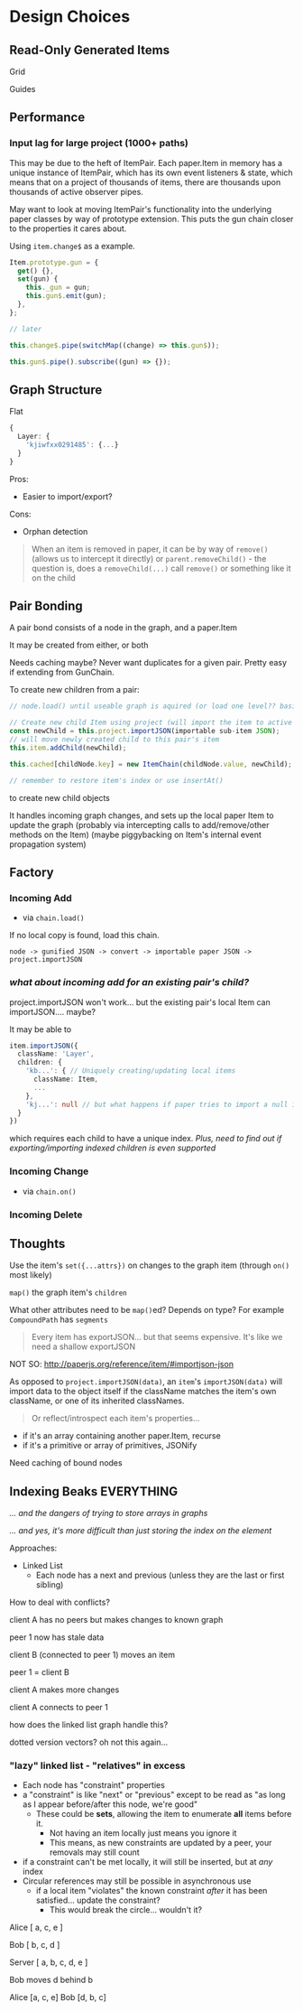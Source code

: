 # Design Choices

## Read-Only Generated Items

Grid

Guides

## Performance

### Input lag for large project (1000+ paths)

This may be due to the heft of ItemPair. Each paper.Item in memory has a unique instance of ItemPair, which has its own event listeners & state, which means that on a project of thousands of items, there are thousands upon thousands of active observer pipes.

May want to look at moving ItemPair's functionality into the underlying paper classes by way of prototype extension. This puts the gun chain closer to the properties it cares about.

Using `item.change$` as a example.

```typescript
Item.prototype.gun = {
  get() {},
  set(gun) {
    this._gun = gun;
    this.gun$.emit(gun);
  },
};

// later

this.change$.pipe(switchMap((change) => this.gun$));

this.gun$.pipe().subscribe((gun) => {});
```

## Graph Structure

Flat

```typescript
{
  Layer: {
    'kjiwfxx0291485': {...}
  }
}

```

Pros:

- Easier to import/export?

Cons:

- Orphan detection

> When an item is removed in paper, it can be by way of
> `remove()` (allows us to intercept it directly) or
> `parent.removeChild()` - the question is, does a `removeChild(...)` call `remove()` or something
> like it on the child

## Pair Bonding

A pair bond consists of a node in the graph, and a paper.Item

It may be created from either, or both

Needs caching maybe? Never want duplicates for a given pair. Pretty easy if extending from GunChain.

To create new children from a pair:

```typescript
// node.load() until useable graph is aquired (or load one level?? basically an on()???? children of that node will be handled by the process we're describing here)

// Create new child Item using project (will import the item to active layer)
const newChild = this.project.importJSON(importable sub-item JSON);
// will move newly created child to this pair's item
this.item.addChild(newChild);

this.cached[childNode.key] = new ItemChain(childNode.value, newChild);

// remember to restore item's index or use insertAt()
```

to create new child objects

It handles incoming graph changes, and sets up the local paper Item to update the graph (probably via intercepting calls to add/remove/other methods on the Item) (maybe piggybacking on Item's internal event propagation system)

## Factory

### Incoming Add

- via `chain.load()`

If no local copy is found, load this chain.

`node -> gunified JSON -> convert -> importable paper JSON -> project.importJSON`

### _what about incoming add for an existing pair's child?_

project.importJSON won't work... but the existing pair's local Item can importJSON.... maybe?

It may be able to

```typescript
item.importJSON({
  className: 'Layer',
  children: {
    'kb...': { // Uniquely creating/updating local items
      className: Item,
      ...
    },
    'kj...': null // but what happens if paper tries to import a null indexed child entry?
  }
})
```

which requires each child to have a unique index. _Plus, need to find out if exporting/importing indexed children is even supported_

### Incoming Change

- via `chain.on()`

### Incoming Delete

## Thoughts

Use the item's `set({...attrs})` on changes to the graph item (through `on()` most likely)

`map()` the graph item's `children`

What other attributes need to be `map()`ed? Depends on type? For example `CompoundPath` has `segments`

> Every item has exportJSON... but that seems expensive. It's like we need a shallow exportJSON

NOT SO: http://paperjs.org/reference/item/#importjson-json

As opposed to `project.importJSON(data)`, an `item`'s `importJSON(data)` will import data to the object itself if the className matches the item's own className, or one of its inherited classNames.

> Or reflect/introspect each item's properties...

- if it's an array containing another paper.Item, recurse
- if it's a primitive or array of primitives, JSONify

Need caching of bound nodes

## Indexing Beaks **EVERYTHING**

_... and the dangers of trying to store arrays in graphs_

_... and yes, it's more difficult than just storing the index on the element_

Approaches:

- Linked List
  - Each node has a next and previous (unless they are the last or first sibling)

How to deal with conflicts?

client A has no peers but makes changes to known graph

peer 1 now has stale data

client B (connected to peer 1) moves an item

peer 1 = client B

client A makes more changes

client A connects to peer 1

how does the linked list graph handle this?

dotted version vectors? oh not this again...

### "lazy" linked list - "relatives" in excess

- Each node has "constraint" properties
- a "constraint" is like "next" or "previous" except to be read as "as long as I appear before/after this node, we're good"
  - These could be **sets**, allowing the item to enumerate **all** items before it.
    - Not having an item locally just means you ignore it
    - This means, as new constraints are updated by a peer, your removals may still count
- if a constraint can't be met locally, it will still be inserted, but at _any_ index
- Circular references may still be possible in asynchronous use
  - if a local item "violates" the known constraint _after_ it has been satisfied... update the constraint?
    - This would break the circle... wouldn't it?

Alice
[
a,
c,
e
]

Bob
[
b,
c,
d
]

Server
[
a,
b,
c,
d,
e
]

Bob moves d behind b

Alice [a, c, e]
Bob [d, b, c]
